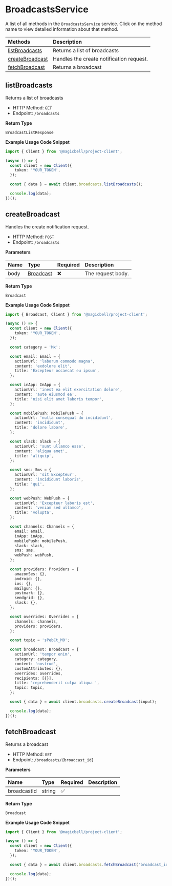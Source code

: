 # BroadcastsService

A list of all methods in the `BroadcastsService` service. Click on the method name to view detailed information about that method.

| Methods                             | Description                              |
| :---------------------------------- | :--------------------------------------- |
| [listBroadcasts](#listbroadcasts)   | Returns a list of broadcasts             |
| [createBroadcast](#createbroadcast) | Handles the create notification request. |
| [fetchBroadcast](#fetchbroadcast)   | Returns a broadcast                      |

## listBroadcasts

Returns a list of broadcasts

- HTTP Method: `GET`
- Endpoint: `/broadcasts`

**Return Type**

`BroadcastListResponse`

**Example Usage Code Snippet**

```typescript
import { Client } from '@magicbell/project-client';

(async () => {
  const client = new Client({
    token: 'YOUR_TOKEN',
  });

  const { data } = await client.broadcasts.listBroadcasts();

  console.log(data);
})();
```

## createBroadcast

Handles the create notification request.

- HTTP Method: `POST`
- Endpoint: `/broadcasts`

**Parameters**

| Name | Type                                | Required | Description       |
| :--- | :---------------------------------- | :------- | :---------------- |
| body | [Broadcast](../models/Broadcast.md) | ❌       | The request body. |

**Return Type**

`Broadcast`

**Example Usage Code Snippet**

```typescript
import { Broadcast, Client } from '@magicbell/project-client';

(async () => {
  const client = new Client({
    token: 'YOUR_TOKEN',
  });

  const category = 'Mx';

  const email: Email = {
    actionUrl: 'laborum commodo magna',
    content: 'exdolore elit',
    title: 'Excepteur occaecat eu ipsum',
  };

  const inApp: InApp = {
    actionUrl: 'inest ea elit exercitation dolore',
    content: 'aute eiusmod ea',
    title: 'nisi elit amet laboris tempor',
  };

  const mobilePush: MobilePush = {
    actionUrl: 'nulla consequat do incididunt',
    content: 'incididunt',
    title: 'dolore labore',
  };

  const slack: Slack = {
    actionUrl: 'sunt ullamco esse',
    content: 'aliqua amet',
    title: 'aliquip',
  };

  const sms: Sms = {
    actionUrl: 'sit Excepteur',
    content: 'incididunt laboris',
    title: 'qui',
  };

  const webPush: WebPush = {
    actionUrl: 'Excepteur laboris est',
    content: 'veniam sed ullamco',
    title: 'volupta',
  };

  const channels: Channels = {
    email: email,
    inApp: inApp,
    mobilePush: mobilePush,
    slack: slack,
    sms: sms,
    webPush: webPush,
  };

  const providers: Providers = {
    amazonSes: {},
    android: {},
    ios: {},
    mailgun: {},
    postmark: {},
    sendgrid: {},
    slack: {},
  };

  const overrides: Overrides = {
    channels: channels,
    providers: providers,
  };

  const topic = 'sPebCt_M0';

  const broadcast: Broadcast = {
    actionUrl: 'tempor enim',
    category: category,
    content: 'nostrud',
    customAttributes: {},
    overrides: overrides,
    recipients: [{}],
    title: 'reprehenderit culpa aliqua ',
    topic: topic,
  };

  const { data } = await client.broadcasts.createBroadcast(input);

  console.log(data);
})();
```

## fetchBroadcast

Returns a broadcast

- HTTP Method: `GET`
- Endpoint: `/broadcasts/{broadcast_id}`

**Parameters**

| Name        | Type   | Required | Description |
| :---------- | :----- | :------- | :---------- |
| broadcastId | string | ✅       |             |

**Return Type**

`Broadcast`

**Example Usage Code Snippet**

```typescript
import { Client } from '@magicbell/project-client';

(async () => {
  const client = new Client({
    token: 'YOUR_TOKEN',
  });

  const { data } = await client.broadcasts.fetchBroadcast('broadcast_id');

  console.log(data);
})();
```
